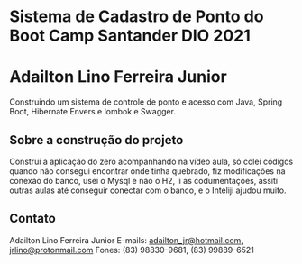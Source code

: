 # Sistema de Cadastro de Ponto do Boot Camp Santander DIO 2021
# Adailton Lino Ferreira Junior

Construindo um sistema de controle de ponto e acesso com Java, Spring Boot, Hibernate Envers e lombok e Swagger.


## Sobre a construção do projeto

Construi a aplicação do zero acompanhando na vídeo aula, só colei códigos quando não consegui encontrar onde tinha quebrado,
fiz modificações na conexão do banco, usei o Mysql e não o H2, li as codumentações, assiti outras aulas até conseguir conectar com o banco, e o Inteliji ajudou muito.

## Contato

Adailton Lino Ferreira Junior
  E-mails:
    adailton_jr@hotmail.com,
    jrlino@protonmail.com
  Fones:
    (83) 98830-9681,
    (83) 99889-6521
